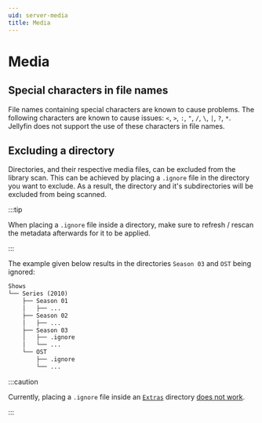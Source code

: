 ```yaml
---
uid: server-media
title: Media
---
```


# Media

## Special characters in file names

File names containing special characters are known to cause problems. The following characters are known to cause issues: `<`, `>`, `:`, `"`, `/`, `\`, `|`, `?`, `*`. Jellyfin does not support the use of these characters in file names.

## Excluding a directory

Directories, and their respective media files, can be excluded from the library scan. This can be achieved by placing a `.ignore` file in the directory you want to exclude. As a result, the directory and it's subdirectories will be excluded from being scanned.

:::tip

When placing a `.ignore` file inside a directory, make sure to refresh / rescan the metadata afterwards for it to be applied.

:::

The example given below results in the directories `Season 03` and `OST` being ignored:

```txt
Shows
└── Series (2010)
    ├── Season 01
    │   ├── ...
    ├── Season 02
    │   ├── ...
    ├── Season 03
    │   ├── .ignore
    │   └── ...
    └── OST
        ├── .ignore
        └── ...
```

:::caution

Currently, placing a `.ignore` file inside an [`Extras`](/docs/general/server/media/shows#extras-folders) directory [does not work](https://github.com/jellyfin/jellyfin/issues/9571).

:::
